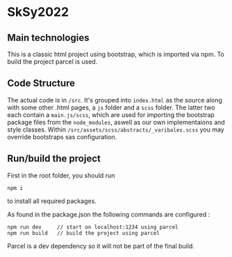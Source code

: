 # SkSy2022


## Main technologies

This is a classic html project using bootstrap, which is imported via npm.
To build the project parcel is used.


## Code Structure

The actual code is in `/src`.
It's grouped into `index.html` as the source along with some other .html pages, a `js` folder and a `scss` folder. 
The latter two each contain a `main.js/scss`, which are used for importing the bootstrap package files from the `node_modules`, aswell as our own implementaions and style classes.
Within `/src/assets/scss/abstracts/_varibales.scss` you may override bootstraps sas configuration.


## Run/build the project

First in the root folder, you should run 
```
npm i
```
to install all required packages.

As found in the package.json the following commands are configured :

```
npm run dev     // start on localhost:1234 using parcel
npm run build   // build the project using parcel
```

Parcel is a dev dependency so it will not be part of the final build.
